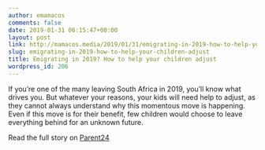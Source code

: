 ```yaml
---
author: emamacos
comments: false
date: 2019-01-31 06:15:47+00:00
layout: post
link: http://mamacos.media/2019/01/31/emigrating-in-2019-how-to-help-your-children-adjust/
slug: emigrating-in-2019-how-to-help-your-children-adjust
title: Emigrating in 2019? How to help your children adjust
wordpress_id: 206
---
```





If you’re one of the many leaving South Africa in 2019, you’ll know what drives you. But whatever your reasons, your kids will need help to adjust, as they cannot always understand why this momentous move is happening. Even if this move is for their benefit, few children would choose to leave everything behind for an unknown future.  







Read the full story on [Parent24](https://www.parent24.com/Family/Travel/immigrating-in-2019-how-to-help-your-children-adjust-20190117)



